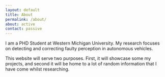 ```yaml
---
layout: default
title: About
permalink: /about/
about: active
contact: passive
---
```


I am a PHD Student at Western Michigan University. My research focuses on detecting and
correcting faulty perception in autonomous vehicles.

This website will serve two purposes. First, it will showcase some my projects, and second it will
be home to a lot of random information that I have come whilst researching.
